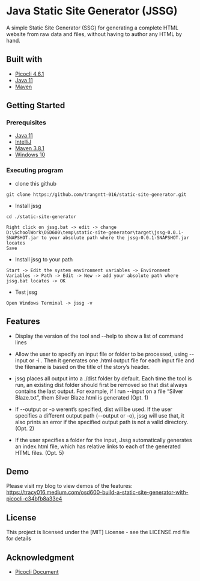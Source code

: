 # Java Static Site Generator (JSSG)

A simple Static Site Generator (SSG) for generating a complete HTML website from raw data and files, without having to author any HTML by hand.

## Built with
* [Picocli 4.6.1](https://picocli.info/)
* [Java 11](https://www.java.com/en/)
* [Maven](https://maven.apache.org/)

## Getting Started
### Prerequisites
* [Java 11](https://www.java.com/en/)
* [IntelliJ](https://www.jetbrains.com/idea/download/)
* [Maven 3.8.1](https://maven.apache.org/download.cgi)
* [Windows 10](https://www.microsoft.com/en-ca/software-download/windows10)


### Executing program
* clone this github

```
git clone https://github.com/trangntt-016/static-site-generator.git
```
* Install jssg

```
cd ./static-site-generator
```

```
Right click on jssg.bat -> edit -> change D:\SchoolWork\OSD600\temp\static-site-generator\target\jssg-0.0.1-SNAPSHOT.jar to your absolute path where the jssg-0.0.1-SNAPSHOT.jar locates 
Save
```

* Install jssg to your path

```
Start -> Edit the system environment variables -> Environment Variables -> Path -> Edit -> New -> add your absolute path where jssg.bat locates -> OK
```

* Test jssg
```
Open Windows Terminal -> jssg -v
```

## Features
* Display the version of the tool and --help to show a list of command lines


* Allow the user to specify an input file or folder to be processed, using --input or -i . Then it generates one .html output file for each input file and the filename is based on the title of the story’s header.


* jssg places all output into a ./dist folder by default. Each time the tool is run, an existing dist folder should first be removed so that dist always contains the last output. For example, if I run --input on a file “Silver Blaze.txt”, them Silver Blaze.html is generated (Opt. 1)


* If --output or -o werent’s specified, dist will be used. If the user specifies a different output path (--output or -o), jssg will use that, it also prints an error if the specified output path is not a valid directory. (Opt. 2)


* If the user specifies a folder for the input, Jssg automatically generates an index.html file, which has relative links to each of the generated HTML files. (Opt. 5)


## Demo

Please visit my blog to view demos of the features: https://tracy016.medium.com/osd600-build-a-static-site-generator-with-picocli-c34bfb8a33e4

## License

This project is licensed under the [MIT] License - see the LICENSE.md file for details

## Acknowledgment
* [Picocli Document](https://picocli.info/)
